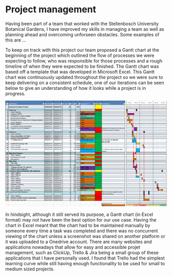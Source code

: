 # Project management

Having been part of a team that worked with the Stellenbosch University Botanical
Gardens, I have improved my skills in managing a team as well as planning ahead
and overcoming unforseen obstacles. Some examples of this are ...

To keep on track with this project our team proposed a Gantt chart at the beginning
of the project which outlined the flow of processes we were expecting to follow, who was responsible for
those processes and a rough timeline of when they were expected to be finished. The Gantt chart was based off a template that was developed in Microsoft Excel. This Gantt chart was
continuously updated throughout the project so we were sure to keep delivering on a consistent schedule, one of our iterations can be seen below to give an understanding of how it looks while a project is in progress.

![gantt](../media/gantt.png)

In hindsight, although it still served its purpose, a Gantt chart (in Excel format) may not have been the best option for our use case. Having the chart in Excel meant that the chart had to be maintained manually by someone every time a task was completed and there was no concurrent viewing of the chart unless a screenshot was shared on another platform or it was uploaded to a Onedrive account. There are many websites and applications nowadays that allow for easy and accessible projet management, such as ClickUp, Trello & Jira being a small group of these applications that I have personally used. I found that Trello had the simplest learning curve while still having enough functionality to be used for small to medium sized projects.